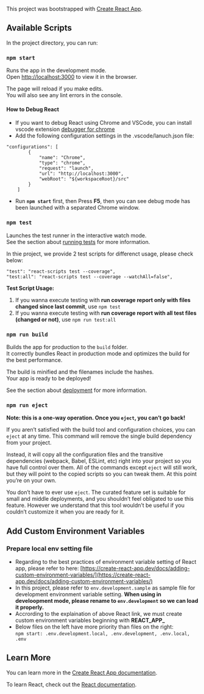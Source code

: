 This project was bootstrapped with [Create React App](https://github.com/facebook/create-react-app).

## Available Scripts

In the project directory, you can run:

### `npm start`

Runs the app in the development mode.<br />
Open [http://localhost:3000](http://localhost:3000) to view it in the browser.

The page will reload if you make edits.<br />
You will also see any lint errors in the console.

#### How to Debug React
- If you want to debug React using Chrome and VSCode, you can install vscode extension [debugger for chrome](https://marketplace.visualstudio.com/items?itemName=msjsdiag.debugger-for-chrome)
- Add the following configuration settings in the .vscode/lanuch.json file:
```
"configurations": [
        {
            "name": "Chrome",
            "type": "chrome",
            "request": "launch",
            "url": "http://localhost:3000",
            "webRoot": "${workspaceRoot}/src"
        }
    ]
```
- Run **`npm start`** first, then Press **F5**, then you can see debug mode has been launched with a separated Chrome window.

### `npm test`

Launches the test runner in the interactive watch mode.<br />
See the section about [running tests](https://facebook.github.io/create-react-app/docs/running-tests) for more information.

In thie project, we provide 2 test scripts for differenct usage, please check below:
```
"test": "react-scripts test --coverage",
"test:all": "react-scripts test --coverage --watchAll=false",
```
**Test Script Usage:**

1. If you wanna execute testing with **run coverage report only with files changed since last commit**, use `npm test`
2. If you wanna execute testing with **run coverage report with all test files (changed or not)**, use `npm run test:all`

### `npm run build`

Builds the app for production to the `build` folder.<br />
It correctly bundles React in production mode and optimizes the build for the best performance.

The build is minified and the filenames include the hashes.<br />
Your app is ready to be deployed!

See the section about [deployment](https://facebook.github.io/create-react-app/docs/deployment) for more information.

### `npm run eject`

**Note: this is a one-way operation. Once you `eject`, you can’t go back!**

If you aren’t satisfied with the build tool and configuration choices, you can `eject` at any time. This command will remove the single build dependency from your project.

Instead, it will copy all the configuration files and the transitive dependencies (webpack, Babel, ESLint, etc) right into your project so you have full control over them. All of the commands except `eject` will still work, but they will point to the copied scripts so you can tweak them. At this point you’re on your own.

You don’t have to ever use `eject`. The curated feature set is suitable for small and middle deployments, and you shouldn’t feel obligated to use this feature. However we understand that this tool wouldn’t be useful if you couldn’t customize it when you are ready for it.

## Add Custom Environment Variables
### Prepare local env setting file
- Regarding to the best practices of environment variable setting of React app, please refer to here: [https://create-react-app.dev/docs/adding-custom-environment-variables/](https://create-react-app.dev/docs/adding-custom-environment-variables/)
- In this project, please refer to `env.development.sample` as sample file for development environment variable setting. **When using in develoopment mode, please rename to `env.development` so we can load it properly.**
- Accrording to the explaination of above React link, we must create custom environment variables beginning with **REACT_APP_**
- Below files on the left have more priority than files on the right:<br>
`npm start: .env.development.local, .env.development, .env.local, .env`

## Learn More

You can learn more in the [Create React App documentation](https://facebook.github.io/create-react-app/docs/getting-started).

To learn React, check out the [React documentation](https://reactjs.org/).
